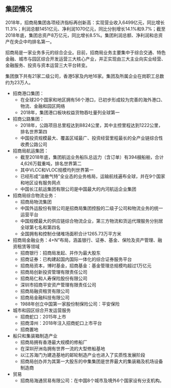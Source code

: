 ## 集团情况

2018年，招商局集团各项经济指标再创新高：实现营业收入6499亿元，同比增长11.3%；利润总额1451亿元、净利润1070亿元，同比分别增长14.1%和9.7%；截至2018年底，集团总资产8万亿元，同比增长8.5%。集团利润总额、净利润和总资产在央企中均排名第一。

招商局是一家业务多元的综合企业。目前，招商局业务主要集中于综合交通、特色金融、城市与园区综合开发运营三大核心产业，并正实现由三大主业向实业经营、金融服务、投资与资本运营三大平台转变。


集团旗下共有21家二级公司，香港5家及内地16家。集团及所属企业在岗职工总数约为23万人。

- 招商港口集团：
    - 在全球20个国家和地区拥有56个港口，已初步形成较为完善的海外港口、物流、金融和园区网络
    - 2018年，集团港口板块权益货物吞吐量列全球第一
- 招商公路集团：
    - 2018年，公路项目总里程达到8824公里，其中主控里程达到1222公里，排名世界第四
    - 中国投资规模最大、覆盖区域最广、投资经营里程最长的全产业链综合性收费公路公司
- 招商局航运集团：
    - 截至2018年底，集团航运业务船队总运力（含订单）有394艘船舶，合计4,626万载重吨，排名世界第二
    - 其中VLCC和VLOC规模均列世界第一
    - 已经形成“油散气特”全业态的业务格局，运输航线遍布全球，并在9个国家和地区设有服务网点
    - 中国长江航运集团有限公司是中国最大的内河航运企业集团
- 招商局综合物流业务：
    - 招商局物流集团
    - 中国外运股份有限公司是招商局集团控股的二级子公司和物流业务的统一运营平台
    - 中国规模最大的供应链综合物流企业，第三方物流和货运代理服务分别居全球第七名和第四名
    - 全国拥有和控制仓储堆场面积合计1265.73万平方米
- 招商局金融业务：4+N”布局，涵盖银行、证券、基金、保险及资产管理、融资租赁等领域
    - 招商银行：招商局发起、并作为最大股东
    - 招商证券：已构建起国内国际一体化的综合证券服务平台
    - 招商局资本，博时基金，招商基金：基金管理总规模均超过1万亿元
    - 招商局创新投资管理有限责任公司
    - 招商局仁和人寿保险股份有限公司
    - 深圳市招商平安资产管理有限责任公司
    - 招商局融资租赁有限公司
    - 招商局金融科技有限公司
    - 1988年创立中国第一家股份制保险公司：平安保险
- 城市和园区综合开发运营服务
    - 招商蛇口：2015年上市
    - 招商漳州：2018年注入招商蛇口上市平台
    - 招商置地
- 船只和集装箱制造产业
    - 招商局拥有香港最大规模的修船厂
    - 在深圳孖洲岛拥有世界一流的大型修船基地
    - 以江苏海门为建造基地的邮轮制造产业也进入了实质性发展阶段
    - 招商局创办并为其第一大股东的中集集团是世界最大的集装箱及机场设备制造商
- 贸易
    - 招商局海通贸易有限公司：在中国8个城市及境外6个国家设有分支机构。
    

